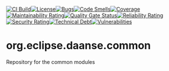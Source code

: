 [![CI Build](https://github.com/eclipse-daanse/org.eclipse.daanse.common/actions/workflows/build_test.yml/badge.svg)](https://github.com/eclipse-daanse/org.eclipse.daanse.common/actions/workflows/build_test.yml)[![License](https://github.com/eclipse-daanse/org.eclipse.daanse.common/actions/workflows/check_license_header.yml/badge.svg)](https://github.com/eclipse-daanse/org.eclipse.daanse.common/actions/workflows/check_license_header.yml )[![Bugs](https://sonarcloud.io/api/project_badges/measure?project=eclipse-daanse_org.eclipse.daanse.common&metric=bugs)](https://sonarcloud.io/dashboard?id=eclipse-daanse_org.eclipse.daanse.common)[![Code Smells](https://sonarcloud.io/api/project_badges/measure?project=eclipse-daanse_org.eclipse.daanse.common&metric=code_smells)](https://sonarcloud.io/dashboard?id=eclipse-daanse_org.eclipse.daanse.common)[![Coverage](https://sonarcloud.io/api/project_badges/measure?project=eclipse-daanse_org.eclipse.daanse.common&metric=coverage)](https://sonarcloud.io/dashboard?id=eclipse-daanse_org.eclipse.daanse.common)[![Maintainability Rating](https://sonarcloud.io/api/project_badges/measure?project=eclipse-daanse_org.eclipse.daanse.common&metric=sqale_rating)](https://sonarcloud.io/dashboard?id=eclipse-daanse_org.eclipse.daanse.common)[![Quality Gate Status](https://sonarcloud.io/api/project_badges/measure?project=eclipse-daanse_org.eclipse.daanse.common&metric=alert_status)](https://sonarcloud.io/dashboard?id=eclipse-daanse_org.eclipse.daanse.common)[![Reliability Rating](https://sonarcloud.io/api/project_badges/measure?project=eclipse-daanse_org.eclipse.daanse.common&metric=reliability_rating)](https://sonarcloud.io/dashboard?id=eclipse-daanse_org.eclipse.daanse.common)[![Security Rating](https://sonarcloud.io/api/project_badges/measure?project=eclipse-daanse_org.eclipse.daanse.common&metric=security_rating)](https://sonarcloud.io/dashboard?id=eclipse-daanse_org.eclipse.daanse.common)[![Technical Debt](https://sonarcloud.io/api/project_badges/measure?project=eclipse-daanse_org.eclipse.daanse.common&metric=sqale_index)](https://sonarcloud.io/dashboard?id=eclipse-daanse_org.eclipse.daanse.common)[![Vulnerabilities](https://sonarcloud.io/api/project_badges/measure?project=eclipse-daanse_org.eclipse.daanse.common&metric=vulnerabilities)](https://sonarcloud.io/dashboard?id=eclipse-daanse_org.eclipse.daanse.common)

# org.eclipse.daanse.common
Repository for the common modules
